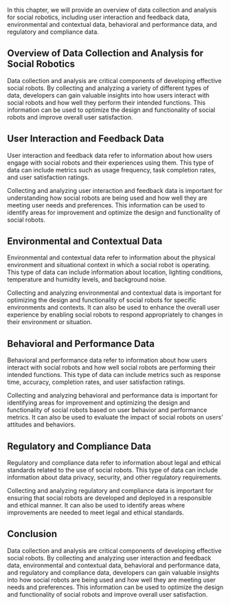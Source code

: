 
In this chapter, we will provide an overview of data collection and analysis for social robotics, including user interaction and feedback data, environmental and contextual data, behavioral and performance data, and regulatory and compliance data.

Overview of Data Collection and Analysis for Social Robotics
------------------------------------------------------------

Data collection and analysis are critical components of developing effective social robots. By collecting and analyzing a variety of different types of data, developers can gain valuable insights into how users interact with social robots and how well they perform their intended functions. This information can be used to optimize the design and functionality of social robots and improve overall user satisfaction.

User Interaction and Feedback Data
----------------------------------

User interaction and feedback data refer to information about how users engage with social robots and their experiences using them. This type of data can include metrics such as usage frequency, task completion rates, and user satisfaction ratings.

Collecting and analyzing user interaction and feedback data is important for understanding how social robots are being used and how well they are meeting user needs and preferences. This information can be used to identify areas for improvement and optimize the design and functionality of social robots.

Environmental and Contextual Data
---------------------------------

Environmental and contextual data refer to information about the physical environment and situational context in which a social robot is operating. This type of data can include information about location, lighting conditions, temperature and humidity levels, and background noise.

Collecting and analyzing environmental and contextual data is important for optimizing the design and functionality of social robots for specific environments and contexts. It can also be used to enhance the overall user experience by enabling social robots to respond appropriately to changes in their environment or situation.

Behavioral and Performance Data
-------------------------------

Behavioral and performance data refer to information about how users interact with social robots and how well social robots are performing their intended functions. This type of data can include metrics such as response time, accuracy, completion rates, and user satisfaction ratings.

Collecting and analyzing behavioral and performance data is important for identifying areas for improvement and optimizing the design and functionality of social robots based on user behavior and performance metrics. It can also be used to evaluate the impact of social robots on users' attitudes and behaviors.

Regulatory and Compliance Data
------------------------------

Regulatory and compliance data refer to information about legal and ethical standards related to the use of social robots. This type of data can include information about data privacy, security, and other regulatory requirements.

Collecting and analyzing regulatory and compliance data is important for ensuring that social robots are developed and deployed in a responsible and ethical manner. It can also be used to identify areas where improvements are needed to meet legal and ethical standards.

Conclusion
----------

Data collection and analysis are critical components of developing effective social robots. By collecting and analyzing user interaction and feedback data, environmental and contextual data, behavioral and performance data, and regulatory and compliance data, developers can gain valuable insights into how social robots are being used and how well they are meeting user needs and preferences. This information can be used to optimize the design and functionality of social robots and improve overall user satisfaction.
